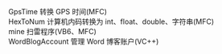﻿GpsTime            转换 GPS 时间(MFC)  
HexToNum           计算机内码转换为 int、float、double、字符串(MFC)  
mine               扫雷程序(VB6、MFC)  
WordBlogAccount    管理 Word 博客账户(VC++)  

